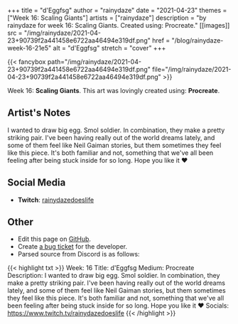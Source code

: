 +++
title =       "d'Eggfsg"
author =      "rainydaze"
date =        "2021-04-23"
themes =      ["Week 16: Scaling Giants"]
artists =     ["rainydaze"]
description = "by rainydaze for week 16: Scaling Giants. Created using: Procreate."
[[images]]
              src = "/img/rainydaze/2021-04-23+90739f2a441458e6722aa46494e319df.png"
              href = "/blog/rainydaze-week-16-21e5"
              alt = "d'Eggfsg"
              stretch = "cover"
+++


{{< fancybox path="/img/rainydaze/2021-04-23+90739f2a441458e6722aa46494e319df.png" file="/img/rainydaze/2021-04-23+90739f2a441458e6722aa46494e319df.png" >}}


Week 16: **Scaling Giants**. This art was lovingly created using: **Procreate**.

## Artist's Notes

I wanted to draw big egg. Smol soldier. In combination, they make a pretty striking pair. I've been having really out of the world dreams lately, and some of them feel like Neil Gaiman stories, but them sometimes they feel like this piece. It's both familiar and not, something that we've all been feeling after being stuck inside for so long. Hope you like it ❤️

## Social Media

- **Twitch**: <a href='https://twitch.tv/rainydazedoeslife' target='_blank'>rainydazedoeslife</a>


## Other

- Edit this page on [GitHub](https://github.com/teaminkling/web-refresh/edit/main/blog/content/blog/rainydaze-week-16-21e5.md).
- Create [a bug ticket](https://github.com/teaminkling/web-refresh/issues/new?assignees=&labels=bug&template=problem-report.md&title=) for the developer.
- Parsed source from Discord is as follows:

{{< highlight txt >}}
Week: 16
Title: d'Eggfsg
Medium: Procreate
Description: 
I wanted to draw big egg. Smol soldier. In combination, they make a pretty striking pair. I've been having really out of the world dreams lately, and some of them feel like Neil Gaiman stories, but them sometimes they feel like this piece. It's both familiar and not, something that we've all been feeling after being stuck inside for so long. Hope you like it ❤️
Socials:
https://www.twitch.tv/rainydazedoeslife
{{< /highlight >}}